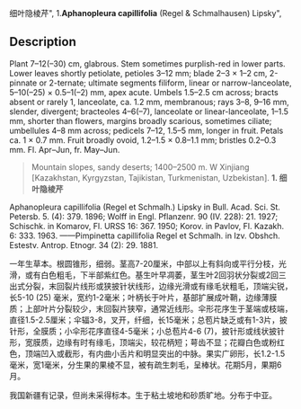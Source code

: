 细叶隐棱芹",
1.**Aphanopleura capillifolia** (Regel & Schmalhausen) Lipsky",

## Description
Plant 7–12(–30) cm, glabrous. Stem sometimes purplish-red in lower parts. Lower leaves shortly petiolate, petioles 3–12 mm; blade 2–3 × 1–2 cm, 2-pinnate or 2-ternate; ultimate segments filiform, linear or narrow-lanceolate, 5–10(–25) × 0.5–1(–2) mm, apex acute. Umbels 1.5–2.5 cm across; bracts absent or rarely 1, lanceolate, ca. 1.2 mm, membranous; rays 3–8, 9–16 mm, slender, divergent; bracteoles 4–6(–7), lanceolate or linear-lanceolate, 1–1.5 mm, shorter than flowers, margins broadly scarious, sometimes ciliate; umbellules 4–8 mm across; pedicels 7–12, 1.5–5 mm, longer in fruit. Petals ca. 1 × 0.7 mm. Fruit broadly ovoid, 1.2–1.5 × 0.8–1.1 mm; bristles 0.2–0.3 mm. Fl. Apr–Jun, fr. May–Jun.

> Mountain slopes, sandy deserts; 1400–2500 m. W Xinjiang [Kazakhstan, Kyrgyzstan, Tajikistan, Turkmenistan, Uzbekistan].
**1. 细叶隐棱芹**

Aphanopleura capillifolia (Regel et Schmalh.) Lipsky in Bull. Acad. Sci. St. Petersb. 5. (4): 379. 1896; Wolff in Engl. Pflanzenr. 90 (IV. 228): 21. 1927; Schischk. in Komarov, Fl. URSS 16: 367. 1950; Korov. in Pavlov, Fl. Kazakh. 6: 333. 1963. ——Pimpinetta capillifolia Regel et Schmalh. in Izv. Obshch. Estestv. Antrop. Etnogr. 34 (2): 29. 1881.

一年生草本。根圆锥形，细弱。茎高7-20厘米，中部以上有斜向或平行分枝，光滑，或有白色粗毛，下半部紫红色。基生叶早凋萎，茎生叶2回羽状分裂或2回三出式分裂，末回裂片线形或狭披针状线形，边缘光滑或有缘毛状粗毛，顶端尖锐，长5-10 (25) 毫米，宽约1-2毫米；叶柄长于叶片，基部扩展成叶鞘，边缘薄膜质；上部叶片分裂较少，末回裂片狭窄，通常近线形。伞形花序生于茎端或枝端，直径1.5-2.5厘米；伞辐3-8，叉开，纤细，长15毫米；总苞片缺乏或有1-3片，披针形，全膜质；小伞形花序直径4-5毫米；小总苞片4-6 (7)，披针形或线状披针形，宽膜质，边缘有时有缘毛，顶端尖，较花柄短；萼齿不显；花瓣白色或粉红色，顶端凹入或截形，有内曲小舌片和明显突出的中脉。果实广卵形，长1.2-1.5毫米，宽1毫米，分生果的果棱不显，被有疏生刺毛，呈棒状。花期5月，果期6月。

我国新疆有记录，但尚未采得标本。生于粘土坡地和砂质旷地。分布于中亚。
